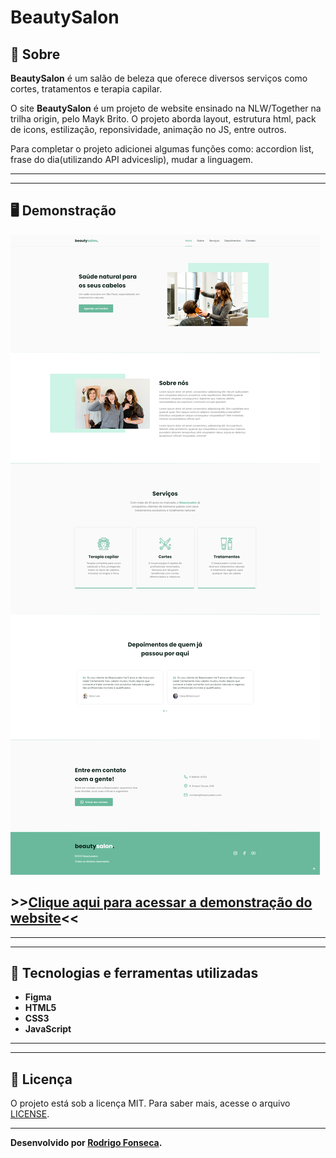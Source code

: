 # BeautySalon



## 📝 Sobre

**BeautySalon** é um salão de beleza que oferece diversos serviços como cortes, tratamentos e terapia capilar.
  
O site **BeautySalon** é um projeto de website ensinado na NLW/Together na trilha origin, pelo Mayk Brito. O projeto aborda layout, estrutura html, pack de icons, estilização, reponsividade, animação no JS, entre outros.

Para completar o projeto adicionei algumas funções como: accordion list, frase do dia(utilizando API adviceslip), mudar a linguagem.

---------
---------

## 🖥️ Demonstração
[![BeautySalon](screencapture-rodrigofonsecag-github-io-beautysalon-2021-06-26-18_09_12.png "Clique para acessar o projeto")](https://rodrigofonsecag.github.io/beautysalon/ "Clique para acessar o projeto")  


## >>**[Clique aqui para acessar a demonstração do website](https://beautysalon-seven.vercel.app/)**<<


----------
----------



## 🚀 Tecnologias e ferramentas utilizadas

- **Figma**
- **HTML5**
- **CSS3**
- **JavaScript**

----
----

## 📝 Licença

O projeto está sob a licença MIT. Para saber mais, acesse o arquivo [LICENSE](https://github.com/RodrigoFonsecaG/bikcraft/blob/main/LICENSE).

---

**Desenvolvido por [Rodrigo Fonseca](https://github.com/RodrigoFonsecaG/).**
